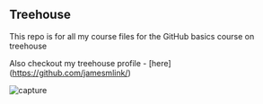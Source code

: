 ## Treehouse

This repo is for all my course files for the GitHub basics course on treehouse

Also checkout my treehouse profile - [here] (https://github.com/jamesmlink/)

![capture](https://cloud.githubusercontent.com/assets/12650811/18217869/3939e8dc-712d-11e6-97b5-f09cf0333c52.JPG)
